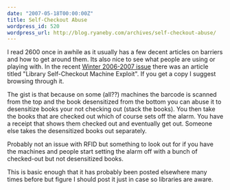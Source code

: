 ```yaml
---
date: "2007-05-18T00:00:00Z"
title: Self-Checkout Abuse
wordpress_id: 520
wordpress_url: http://blog.ryaneby.com/archives/self-checkout-abuse/
---
```

I read 2600 once in awhile as it usually has a few decent articles on barriers and how to get around them. Its also nice to see what people are using or playing with. In the recent <a href="http://store.2600.com/winter200607.html">Winter 2006-2007 issue</a> there was an article titled "Library Self-Checkout Machine Exploit". If you get a copy I suggest browsing through it.

The gist is that because on some (all??) machines the barcode is scanned from the top and the book desensitized from the bottom you can abuse it to desensitize books your not checking out (stack the books). You then take the books that are checked out which of course sets off the alarm. You have a receipt that shows them checked out and eventually get out. Someone else takes the desensitized books out separately.

Probably not an issue with RFID but something to look out for if you have the machines and people start setting the alarm off with a bunch of checked-out but not desensitized books.

This is basic enough that it has probably been posted elsewhere many times before but figure I should post it just in case so libraries are aware.
